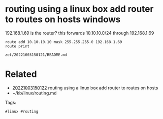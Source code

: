 # routing using a linux box add router to routes on hosts windows
192.168.1.69 is the router?
this forwards 10.10.10.0/24 through 192.168.1.69
```dos
route add 10.10.10.10 mask 255.255.255.0 192.168.1.69
route print
```

` zet/20221003150121/README.md `

# Related

- [20221003150122](/zet/20221003150122/README.md) routing using a linux box add router to routes on hosts
- ~/kb/linux/routing.md

Tags:

    #linux #routing 
